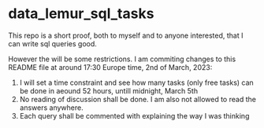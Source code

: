 # data_lemur_sql_tasks

This repo is a short proof, both to myself and to anyone interested, that I can write sql queries good.

However the will be some restrictions. I am commiting changes to this README file at around 17:30 Europe time, 2nd of March, 2023:
1. I will set a time constraint and see how many tasks (only free tasks) can be done in aeound 52 hours, untill midnight, March 5th
2. No reading of discussion shall be done. I am also not allowed to read the answers anywhere.
3. Each query shall be commented with explaining the way I was thinking
